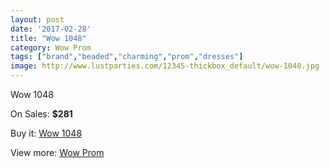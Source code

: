 ```yaml
---
layout: post
date: '2017-02-28'
title: "Wow 1048"
category: Wow Prom
tags: ["brand","beaded","charming","prom","dresses"]
image: http://www.lustparties.com/12345-thickbox_default/wow-1048.jpg
---
```

Wow 1048

On Sales: **$281**
<a href="https://www.lustparties.com/en/wow-prom/4513-wow-1048.html"><amp-img layout="responsive" width="600" height="600" src="//www.lustparties.com/12345-thickbox_default/wow-1048.jpg" alt="Wow 1048 0" /></a>

Buy it: [Wow 1048](https://www.lustparties.com/en/wow-prom/4513-wow-1048.html "Wow 1048")

View more: [Wow Prom](https://www.lustparties.com/en/24-wow-prom "Wow Prom")